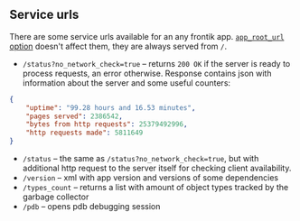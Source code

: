 ## Service urls

There are some service urls available for an any frontik app.
[`app_root_url` option](config.md#app_root_url) doesn't affect them, they are always served from `/`.

* `/status?no_network_check=true` – returns `200 OK` if the server is ready to process requests, an error otherwise.
  Response contains json with information about the server and some useful counters:
```json
{
    "uptime": "99.28 hours and 16.53 minutes",
    "pages served": 2386542,
    "bytes from http requests": 25379492996,
    "http requests made": 5811649
}
```
* `/status` – the same as `/status?no_network_check=true`, but with additional http request to the server itself for
  checking client availability.
* `/version` – xml with app version and versions of some dependencies
* `/types_count` – returns a list with amount of object types tracked by the garbage collector
* `/pdb` – opens pdb debugging session
